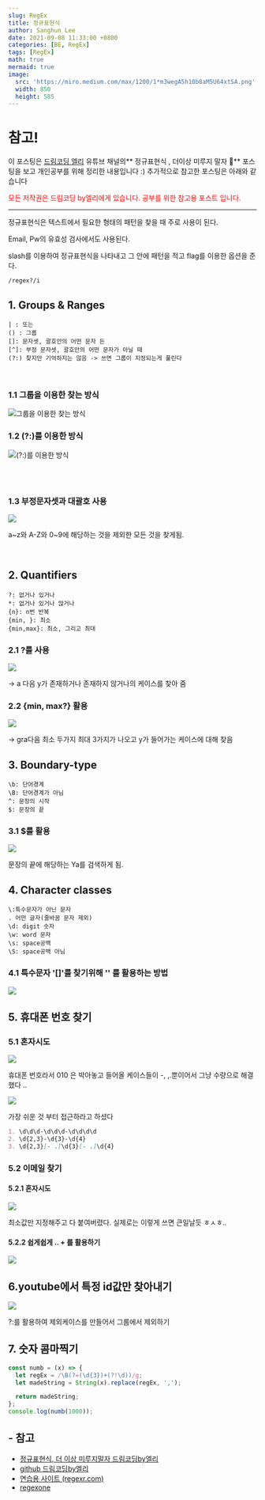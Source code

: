 ```yaml
---
slug: RegEx
title: 정규표현식
author: Sanghun Lee
date: 2021-09-08 11:33:00 +0800
categories: [BE, RegEx]
tags: [RegEx]
math: true
mermaid: true
image:
  src: 'https://miro.medium.com/max/1200/1*m3wegA5h10b8aM5U64xtSA.png'
  width: 850
  height: 585
---
```


# <span>참고!</span>

이 포스팅은 <a href ="https://www.youtube.com/watch?v=t3M6toIflyQ">드림코딩 엘리</a> 유튜브 채널의** 정규표현식 , 더이상 미루지 말자 🤩** 포스팅을 보고 개인공부를 위해 정리한 내용입니다 :)
추가적으로 참고한 포스팅은 아래와 같습니다

<span style="color:red">
모든 저작권은 드림코딩 by엘리에게 있습니다. 공부를 위한 참고용 포스트 입니다.
</span>

<hr>

정규표현식은 텍스트에서 필요한 형태의 패턴을 찾을 때 주로 사용이 된다.

Email, Pw의 유효성 검사에서도 사용된다.

slash를 이용하여 정규표현식을 나타내고 그 안에 패턴을 적고 flag를 이용한 옵션을 준다.

```regexp
/regex?/i
```

## 1. Groups & Ranges

```text
| : 또는
() : 그룹
[]: 문자셋, 괄호안의 어떤 문자 든
[^]: 부정 문자셋, 괄호안의 어떤 문자가 아닐 때
(?:) 찾지만 기억하지는 않음 -> 쓰면 그룹이 지정되는게 풀린다
```

<br>

### 1.1 그룹을 이용한 찾는 방식

![그룹을 이용한 찾는 방식](https://images.velog.io/images/cloudlee711/post/9a7e278d-62ec-4114-99df-af7d2064dd2a/%E1%84%89%E1%85%B3%E1%84%8F%E1%85%B3%E1%84%85%E1%85%B5%E1%86%AB%E1%84%89%E1%85%A3%E1%86%BA%202021-03-09%20%E1%84%8B%E1%85%A9%E1%84%8C%E1%85%A5%E1%86%AB%2011.07.08.png)

### 1.2 (?:)를 이용한 방식

![(?:)를 이용한 방식](https://images.velog.io/images/cloudlee711/post/a5c7ba88-46d6-4926-8845-3bb27be65150/%E1%84%89%E1%85%B3%E1%84%8F%E1%85%B3%E1%84%85%E1%85%B5%E1%86%AB%E1%84%89%E1%85%A3%E1%86%BA%202021-03-09%20%E1%84%8B%E1%85%A9%E1%84%8C%E1%85%A5%E1%86%AB%2011.08.35.png)

<br>

<br>

### 1.3 부정문자셋과 대괄호 사용

![](https://images.velog.io/images/cloudlee711/post/3dad87a6-b615-4ff2-ae6f-af0ec0b26bac/%E1%84%89%E1%85%B3%E1%84%8F%E1%85%B3%E1%84%85%E1%85%B5%E1%86%AB%E1%84%89%E1%85%A3%E1%86%BA%202021-03-09%20%E1%84%8B%E1%85%A9%E1%84%8C%E1%85%A5%E1%86%AB%2011.10.16.png)
<br>

a~z와 A-Z와 0~9에 해당하는 것을 제외한 모든 것을 찾게됨.

<br>

## 2. Quantifiers

```text
?: 없거나 있거나
*: 없거나 있거나 많거나
{n}: n번 반복
{min, }: 최소
{min,max}: 최소, 그리고 최대
```

### 2.1 ?를 사용

![](https://images.velog.io/images/cloudlee711/post/6b6c92a3-ce5d-4b6c-a53c-e358d0bd81e6/%E1%84%89%E1%85%B3%E1%84%8F%E1%85%B3%E1%84%85%E1%85%B5%E1%86%AB%E1%84%89%E1%85%A3%E1%86%BA%202021-03-09%20%E1%84%8B%E1%85%A9%E1%84%8C%E1%85%A5%E1%86%AB%2011.12.20.png)

-> a 다음 y가 존재하거나 존재하지 않거나의 케이스를 찾아 줌

### 2.2 {min, max?} 활용

![](https://images.velog.io/images/cloudlee711/post/57e1c299-9df7-4e2b-973c-74235a86fb04/%E1%84%89%E1%85%B3%E1%84%8F%E1%85%B3%E1%84%85%E1%85%B5%E1%86%AB%E1%84%89%E1%85%A3%E1%86%BA%202021-03-09%20%E1%84%8B%E1%85%A9%E1%84%8C%E1%85%A5%E1%86%AB%2011.13.42.png)

-> gra다음 최소 두가지 최대 3가지가 나오고 y가 들어가는 케이스에 대해 찾음

## 3. Boundary-type

```text
\b: 단어경계
\B: 단어경계가 아님
^: 문장의 시작
$: 문장의 끝
```

### 3.1 $를 활용

![](https://images.velog.io/images/cloudlee711/post/47206313-df78-4082-8f7b-15fd78b9c770/%E1%84%89%E1%85%B3%E1%84%8F%E1%85%B3%E1%84%85%E1%85%B5%E1%86%AB%E1%84%89%E1%85%A3%E1%86%BA%202021-03-09%20%E1%84%8B%E1%85%A9%E1%84%8C%E1%85%A5%E1%86%AB%2011.17.38.png)

문장의 끝에 해당하는 Ya를 검색하게 됨.

## 4. Character classes

```text
\:특수문자가 아닌 문자
. 어떤 글자(줄바꿈 문자 제외)
\d: digit 숫자
\w: word 문자
\s: space공백
\S: space공백 아님
```

### 4.1 특수문자 '[]'를 찾기위해 '\' 를 활용하는 방법

![](https://images.velog.io/images/cloudlee711/post/cb7fe835-8bce-446b-b008-6ef3e5c73a7c/%E1%84%89%E1%85%B3%E1%84%8F%E1%85%B3%E1%84%85%E1%85%B5%E1%86%AB%E1%84%89%E1%85%A3%E1%86%BA%202021-03-09%20%E1%84%8B%E1%85%A9%E1%84%8C%E1%85%A5%E1%86%AB%2011.20.40.png)

## 5. 휴대폰 번호 찾기

### 5.1 혼자시도

![](https://images.velog.io/images/cloudlee711/post/81098270-2056-43ac-b3a1-87b0b03aa07e/%E1%84%89%E1%85%B3%E1%84%8F%E1%85%B3%E1%84%85%E1%85%B5%E1%86%AB%E1%84%89%E1%85%A3%E1%86%BA%202021-03-09%20%E1%84%8B%E1%85%A9%E1%84%8C%E1%85%A5%E1%86%AB%2011.28.43.png)

휴대폰 번호라서 010 은 박아놓고 들어올 케이스들이 -, ,.뿐이어서 그냥 수량으로 해결했다 ..

![](https://images.velog.io/images/cloudlee711/post/0de228ca-6a5a-4d7e-8719-86fd093713c4/%E1%84%89%E1%85%B3%E1%84%8F%E1%85%B3%E1%84%85%E1%85%B5%E1%86%AB%E1%84%89%E1%85%A3%E1%86%BA%202021-03-09%20%E1%84%8B%E1%85%A9%E1%84%8C%E1%85%A5%E1%86%AB%2011.30.37.png)

가장 쉬운 것 부터 접근하라고 하셨다

>

```md
1. \d\d\d-\d\d\d-\d\d\d\d
2. \d{2,3}-\d{3}-\d{4}
3. \d{2,3}[- .]\d{3}[- .]\d{4}
```

### 5.2 이메일 찾기

#### 5.2.1 혼자시도

![](https://images.velog.io/images/cloudlee711/post/76781dec-3854-44cf-a327-0f7454fe2f07/%E1%84%89%E1%85%B3%E1%84%8F%E1%85%B3%E1%84%85%E1%85%B5%E1%86%AB%E1%84%89%E1%85%A3%E1%86%BA%202021-03-09%20%E1%84%8B%E1%85%A9%E1%84%8C%E1%85%A5%E1%86%AB%2011.42.32.png)

최소값만 지정해주고 다 붙여버렸다.
실제로는 이렇게 쓰면 큰일날듯 ㅎㅅㅎ..

#### 5.2.2 쉽게쉽게 .. + 를 활용하기

![](https://images.velog.io/images/cloudlee711/post/661556ad-077b-4ca0-934c-d30d9380a939/%E1%84%89%E1%85%B3%E1%84%8F%E1%85%B3%E1%84%85%E1%85%B5%E1%86%AB%E1%84%89%E1%85%A3%E1%86%BA%202021-03-09%20%E1%84%8B%E1%85%A9%E1%84%8C%E1%85%A5%E1%86%AB%2011.40.55.png)

## 6.youtube에서 특정 id값만 찾아내기

![](https://images.velog.io/images/cloudlee711/post/1f6cff56-dc57-49f8-83c5-21454f0fc041/%E1%84%89%E1%85%B3%E1%84%8F%E1%85%B3%E1%84%85%E1%85%B5%E1%86%AB%E1%84%89%E1%85%A3%E1%86%BA%202021-03-09%20%E1%84%8B%E1%85%A9%E1%84%8C%E1%85%A5%E1%86%AB%2011.54.30.png)

?:를 활용하여 제외케이스를 만들어서 그룹에서 제외하기

## 7. 숫자 콤마찍기

```javascript
const numb = (x) => {
  let regEx = /\B(?=(\d{3})+(?!\d))/g;
  let madeString = String(x).replace(regEx, ',');

  return madeString;
};
console.log(numb(1000));
```

>

>

## - 참고

- [정규표현식, 더 이상 미루지말자 드림코딩by엘리](https://www.youtube.com/watch?v=t3M6toIflyQ&t=358s)
- [github 드림코딩by엘리](https://github.com/dream-ellie/regex)
- [연습용 사이트 (regexr.com)](https://regexr.com/5ml92)
- [regexone](https://regexone.com/lesson/excluding_characters?)
